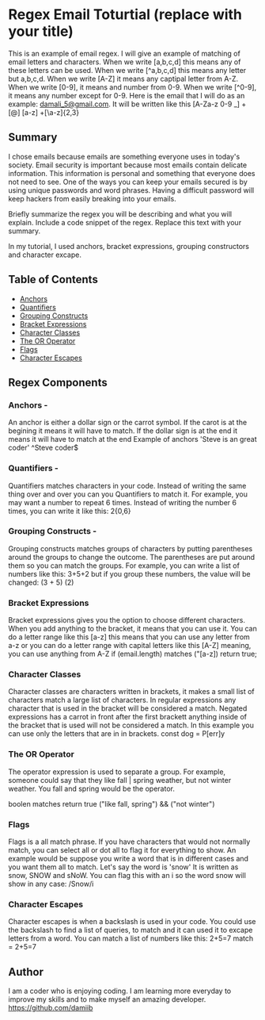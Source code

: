 # Regex Email Toturtial (replace with your title)

This is an example of email regex.  I will give an example of matching of email letters and characters. When we write [a,b,c,d] this means any of these letters can be used.  When we write [^a,b,c,d] this means any letter but a,b,c,d.  When we write [A-Z] it means any captipal letter from A-Z.  When we write [0-9], it means and number from 0-9.  When we write [^0-9], it means any number except for 0-9. Here is the email that I will do as an example: damali_5@gmail.com. It will be written like this [A-Za-z 0-9 _] +[@] [a-z] +[\a-z]{2,3}
## Summary
I chose emails because emails are something everyone uses in today's society.  Email security is important because most emails contain delicate information.  This information is personal and something that everyone does not need to see.  One of the ways you can keep your emails secured is by using unique passwords and word phrases. Having a difficult password will keep hackers from easily breaking into your emails.

Briefly summarize the regex you will be describing and what you will explain. Include a code snippet of the regex. Replace this text with your summary.

In my tutorial, I used anchors, bracket expressions, grouping constructors and character excape.

## Table of Contents

- [Anchors](#anchors)
- [Quantifiers](#quantifiers)
- [Grouping Constructs](#grouping-constructs)
- [Bracket Expressions](#bracket-expressions)
- [Character Classes](#character-classes)
- [The OR Operator](#the-or-operator)
- [Flags](#flags)
- [Character Escapes](#character-escapes)

## Regex Components

### Anchors - 
An anchor is either a dollar sign or the carrot symbol. If the carot is at the begining it means it will have to match.  If the dollar sign is at the end it means it will have to match at the end
Example of anchors
'Steve is an great coder'
^Steve     coder$

### Quantifiers - 
Quantifiers matches characters in your code. Instead of writing the same thing over and over you can you Quantifiers to match it.  For example, you may want a number to repeat 6 times.  Instead of writing the number 6 times, you can write it like this:
2{0,6}

### Grouping Constructs - 
Grouping constructs matches groups of characters by putting parentheses around the groups to change the outcome.  The parentheses are put around them so you can match the groups.  For example, you can write a list of numbers like this: 3+5+2 but if you group these numbers, the value will be changed: (3 + 5) (2) 

### Bracket Expressions 
 Bracket expressions gives you the option to choose different characters.  When you add anything to the bracket, it means that you can use it.  You can do a letter range like this [a-z] this means that you can use any letter from a-z or you can do a letter range with capital letters like this [A-Z] meaning, you can use anything from A-Z
 if (email.length) matches ("[a-z])
 return true;

### Character Classes  

Character classes are characters written in brackets, it makes a small list of characters match a large list of characters. In regular expressions any character that is used in the bracket will be considered a match. Negated expressions has a carrot in front after the first brackett anything inside of the bracket that is used will not be considered a match. In this example you can use only the letters that are in in brackets.
 const dog = P[err]y

### The OR Operator
The operator expression is used to separate a group. For example, someone could say that they like fall | spring weather, but not winter weather.  You fall and spring would be the operator.

boolen matches
return true ("like fall, spring") && ("not winter")

### Flags 
Flags is a all match phrase. If you have characters that would not normally match, you can select all or dot all to flag it for everything to show.  An example would be suppose you write a word that is in different cases and you want them all to match.  Let's say the word is 'snow'  It is written as snow, SNOW and sNoW.  You can flag this with an i so the word snow will show in any case:
/Snow/i

### Character Escapes 
Character escapes is when a backslash is used in your code.  You could use the backslash to find a list of queries, to match and it can used it to excape letters from a word.  You can match a list of numbers like this:
2+5=7 match = 2\+5=7

## Author

I am a coder who is enjoying coding.  I am learning more everyday to improve my skills and to make myself an amazing developer.  
https://github.com/damiib 


<!-- The assignment gave us the option to only do the Regex that we used.  I did not delete the ones that I used so I can refer back to this when needed -->